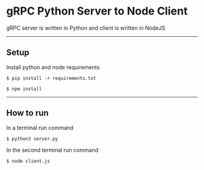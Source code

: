 # gRPC Python Server to Node Client

gRPC server is written in Python and client is written in NodeJS

---

## Setup

Install python and node requirements
```(cmd)
$ pip install -r requirements.txt
```
```
$ npm install
```
---
## How to run

In a terminal run command
```
$ python3 server.py
```
In the second terminal run command
```
$ node client.js
```
